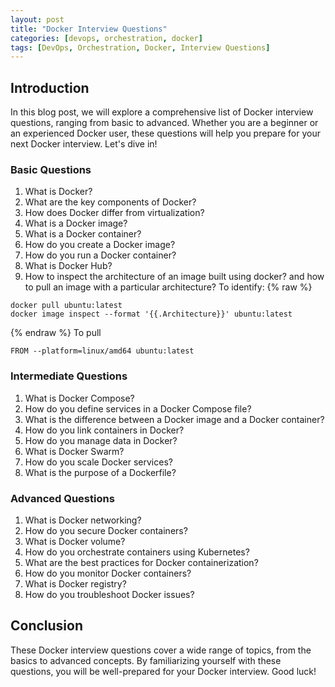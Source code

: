 ```yaml
---
layout: post
title: "Docker Interview Questions"
categories: [devops, orchestration, docker]
tags: [DevOps, Orchestration, Docker, Interview Questions]
---
```


## Introduction

In this blog post, we will explore a comprehensive list of Docker interview questions, ranging from basic to advanced. Whether you are a beginner or an experienced Docker user, these questions will help you prepare for your next Docker interview. Let's dive in!

### Basic Questions

1. What is Docker?
2. What are the key components of Docker?
3. How does Docker differ from virtualization?
4. What is a Docker image?
5. What is a Docker container?
6. How do you create a Docker image?
7. How do you run a Docker container?
8. What is Docker Hub?
9. How to inspect the architecture of an image built using docker? and how to pull an image with a particular architecture?
To identify:
{% raw %}
```
docker pull ubuntu:latest
docker image inspect --format '{{.Architecture}}' ubuntu:latest
```
{% endraw %} 
To pull
```
FROM --platform=linux/amd64 ubuntu:latest
```

### Intermediate Questions

1. What is Docker Compose?
2. How do you define services in a Docker Compose file?
3. What is the difference between a Docker image and a Docker container?
4. How do you link containers in Docker?
5. How do you manage data in Docker?
6. What is Docker Swarm?
7. How do you scale Docker services?
8. What is the purpose of a Dockerfile?

### Advanced Questions

1. What is Docker networking?
2. How do you secure Docker containers?
3. What is Docker volume?
4. How do you orchestrate containers using Kubernetes?
5. What are the best practices for Docker containerization?
6. How do you monitor Docker containers?
7. What is Docker registry?
8. How do you troubleshoot Docker issues?

## Conclusion

These Docker interview questions cover a wide range of topics, from the basics to advanced concepts. By familiarizing yourself with these questions, you will be well-prepared for your Docker interview. Good luck!
